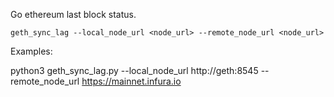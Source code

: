 Go ethereum last block status.

`geth_sync_lag --local_node_url <node_url> --remote_node_url <node_url>`

Examples:

python3 geth_sync_lag.py --local_node_url http://geth:8545 --remote_node_url https://mainnet.infura.io
